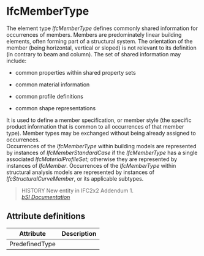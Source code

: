 IfcMemberType
=============
The element type _IfcMemberType_ defines commonly shared information for
occurrences of members. Members are predominately linear building elements,
often forming part of a structural system. The orientation of the member
(being horizontal, vertical or sloped) is not relevant to its definition (in
contrary to beam and column). The set of shared information may include:  

  

  * common properties within shared property sets
  

  * common material information
  

  * common profile definitions
  

  * common shape representations
  

  
It is used to define a member specification, or member style (the specific
product information that is common to all occurrences of that member type).
Member types may be exchanged without being already assigned to occurrences.  
Occurrences of the _IfcMemberType_ within building models are represented by
instances of _IfcMemberStandardCase_ if the _IfcMemberType_ has a single
associated _IfcMaterialProfileSet_; otherwise they are represented by
instances of _IfcMember_. Occurrences of the _IfcMemberType_ within structural
analysis models are represented by instances of _IfcStructuralCurveMember_, or
its applicable subtypes.  
> HISTORY New entity in IFC2x2 Addendum 1.  
[ _bSI
Documentation_](https://standards.buildingsmart.org/IFC/DEV/IFC4_2/FINAL/HTML/schema/ifcsharedbldgelements/lexical/ifcmembertype.htm)


Attribute definitions
---------------------
| Attribute      | Description   |
|----------------|---------------|
| PredefinedType |               |

